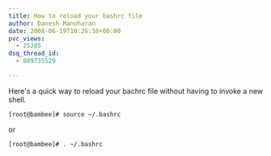 ```yaml
---
title: How to reload your bashrc file
author: Danesh Manoharan
date: 2008-06-19T10:26:38+00:00
pvc_views:
  - 25285
dsq_thread_id:
  - 889735529

---
```

Here's a quick way to reload your bachrc file without having to invoke a new shell.

`[root@bambee]# source ~/.bashrc`

or

`[root@bambee]# . ~/.bashrc`